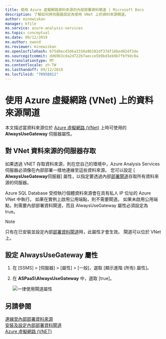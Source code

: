 ```yaml
---
title: 使用 Azure 虛擬網路資料來源的內部部署資料閘道 | Microsoft Docs
description: 了解如何將伺服器設定為使用 VNet 上的資料來源閘道。
author: minewiskan
manager: kfile
ms.service: azure-analysis-services
ms.topic: conceptual
ms.date: 09/12/2019
ms.author: owend
ms.reviewer: minewiskan
ms.openlocfilehash: 675d8ecd3d6a3310a9b102df37df18bed02df3de
ms.sourcegitcommit: dd69b3cda2d722b7aecce5b9bd3eb9b7fbf9dc0a
ms.translationtype: MT
ms.contentlocale: zh-TW
ms.lasthandoff: 09/12/2019
ms.locfileid: "70958812"
---
```

# <a name="use-gateway-for-data-sources-on-an-azure-virtual-network-vnet"></a>使用 Azure 虛擬網路 (VNet) 上的資料來源閘道

本文描述當資料來源位於 [Azure 虛擬網路 (VNet)](../virtual-network/virtual-networks-overview.md) 上時可使用的 **AlwaysUseGateway** 伺服器屬性。

## <a name="server-access-to-vnet-data-sources"></a>對 VNet 資料來源的伺服器存取

如果透過 VNET 存取資料來源，則在您自己的環境中，Azure Analysis Services 伺服器必須像在內部部署一樣地連線至這些資料來源。 您可以設定 [ **AlwaysUseGateway**伺服器] 屬性，以指定要透過內部[部署閘道](analysis-services-gateway.md)存取所有資料來源的伺服器。 

Azure SQL Database 受控執行個體資料來源會在具有私人 IP 位址的 Azure VNet 中執行。 如果在實例上啟用公用端點，則不需要閘道。 如果未啟用公用端點，則需要內部部署資料閘道，而且 AlwaysUseGateway 屬性必須設定為 true。

> [!NOTE]
> 只有在已安裝並設定內部[部署資料閘道](analysis-services-gateway.md)時，此屬性才會生效。 閘道可以位於 VNet 上。

## <a name="configure-alwaysusegateway-property"></a>設定 AlwaysUseGateway 屬性

1. 在 [SSMS] > [伺服器] > [屬性] > [一般]，選取 [顯示進階 (所有) 屬性]。
2. 在 **ASPaaS\AlwaysUseGateway** 中，選取 [true]。

    ![一律使用閘道屬性](media/analysis-services-vnet-gateway/aas-ssms-always-property.png)


## <a name="see-also"></a>另請參閱
[連線至內部部署資料來源](analysis-services-gateway.md)   
[安裝及設定內部部署資料閘道](analysis-services-gateway-install.md)   
[Azure 虛擬網路 (VNET)](../virtual-network/virtual-networks-overview.md)   

